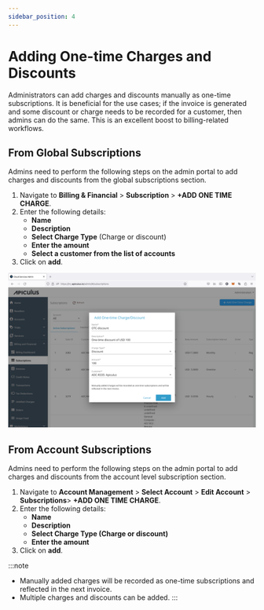 ```yaml
---
sidebar_position: 4
---
```

# Adding One-time Charges and Discounts

Administrators can add charges and discounts manually as one-time subscriptions. It is beneficial for the use cases; if the invoice is generated and some discount or charge needs to be recorded for a customer, then admins can do the same. This is an excellent boost to billing-related workflows.

## From Global Subscriptions

Admins need to perform the following steps on the admin portal to add charges and discounts from the global subscriptions section.

1. Navigate to **Billing & Financial** > **Subscription** > **+ADD ONE TIME CHARGE**.
2. Enter the following details:
    - **Name** 
    - **Description**
    - **Select Charge Type** (Charge or discount)
    - **Enter the amount**
    - **Select a customer from the list of accounts**
3. Click on **add**.

![Adding One-time Charges and Discounts](img/AddingOne-timeChargesandDiscounts.png)

## From Account Subscriptions

Admins need to perform the following steps on the admin portal to add charges and discounts from the account level subscription section.

1. Navigate to **Account Management** > **Select Account** > **Edit Account** > **Subscriptions**> **+ADD ONE TIME CHARGE**.
2. Enter the following details:
    - **Name** 
    - **Description**
    - **Select Charge Type (Charge or discount)**
    - **Enter the amount**
3. Click on **add**.

:::note
- Manually added charges will be recorded as one-time subscriptions and reflected in the next invoice.
- Multiple charges and discounts can be added.
:::

